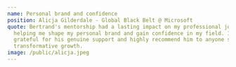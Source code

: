 ```yaml
---
name: Personal brand and confidence
position: Alicja Gilderdale - Global Black Belt @ Microsoft
quote: Bertrand's mentorship had a lasting impact on my professional journey,
  helping me shape my personal brand and gain confidence in my field. I am
  grateful for his genuine support and highly recommend him to anyone seeking
  transformative growth.
image: /public/alicja.jpeg
---
```

